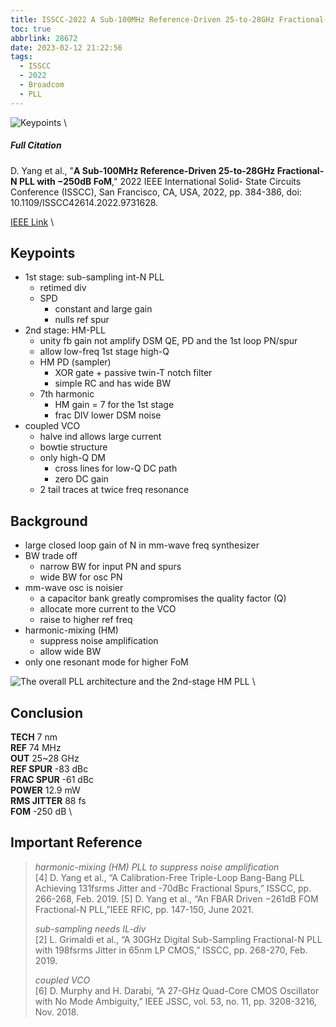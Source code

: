 ```yaml
---
title: ISSCC-2022 A Sub-100MHz Reference-Driven 25-to-28GHz Fractional-N PLL with −250dB FoM
toc: true
abbrlink: 28672
date: 2023-02-12 21:22:56
tags:
  - ISSCC
  - 2022
  - Broadcom
  - PLL
---
```


![Keypoints](https://api2.mubu.com/v3/document_image/ce41fdfa-791c-422c-a688-1880a1b41032-216525.jpg) \

##### Full Citation

D. Yang et al., "**A Sub-100MHz Reference-Driven 25-to-28GHz Fractional-N PLL with −250dB FoM**," 2022 IEEE International Solid- State Circuits Conference (ISSCC), San Francisco, CA, USA, 2022, pp. 384-386, doi: 10.1109/ISSCC42614.2022.9731628.

[IEEE Link](https://ieeexplore.ieee.org/document/9731628) \

## Keypoints

- 1st stage: sub-sampling int-N PLL
  - retimed div
  - SPD
    - constant and large gain
    - nulls ref spur
- 2nd stage: HM-PLL
  - unity fb gain
    not amplify DSM QE, PD and the 1st loop PN/spur
  - allow low-freq 1st stage
    high-Q
  - HM PD (sampler)
    - XOR gate + passive twin-T notch filter
    - simple RC and has wide BW
  - 7th harmonic
    - HM gain = 7 for the 1st stage
    - frac DIV lower DSM noise
- coupled VCO
  - halve ind allows large current
  - bowtie structure
  - only high-Q DM
    - cross lines for low-Q DC path
    - zero DC gain
  - 2 tail traces at twice freq resonance

## Background

- large closed loop gain of N in mm-wave freq synthesizer
- BW trade off
  - narrow BW  for input PN and spurs
  - wide BW for osc PN
- mm-wave osc is noisier
  - a capacitor bank  greatly compromises the quality factor (Q)
  - allocate more current to the VCO
  - raise to higher ref freq
- harmonic-mixing (HM)
  - suppress noise amplification
  - allow wide BW
- only one resonant mode for higher FoM

![The overall PLL architecture and the 2nd-stage HM PLL](https://api2.mubu.com/v3/document_image/7f1dc3a6-b219-4424-892d-4eba240d0bf0-216525.jpg) \

## Conclusion

**TECH**  7 nm \
**REF**  74 MHz \
**OUT**  25~28 GHz \
**REF SPUR**  -83 dBc \
**FRAC SPUR**  -61 dBc \
**POWER**  12.9 mW \
**RMS JITTER**  88 fs \
**FOM**  -250 dB \

## Important Reference

> *harmonic-mixing (HM) PLL to suppress noise amplification* \
> [4] D. Yang et al., “A Calibration-Free Triple-Loop Bang-Bang PLL Achieving 131fsrms Jitter and -70dBc Fractional Spurs,” ISSCC, pp. 266-268, Feb. 2019.
> [5] D. Yang et al., “An FBAR Driven −261dB FOM Fractional-N PLL,”IEEE RFIC, pp. 147-150, June 2021.
>
> *sub-sampling needs IL-div* \
> [2] L. Grimaldi et al., “A 30GHz Digital Sub-Sampling Fractional-N PLL with 198fsrms Jitter in 65nm LP CMOS,” ISSCC, pp. 268-270, Feb. 2019.
>
> *coupled VCO* \
> [6] D. Murphy and H. Darabi, “A 27-GHz Quad-Core CMOS Oscillator with No Mode Ambiguity,” IEEE JSSC, vol. 53, no. 11, pp. 3208-3216, Nov. 2018.
